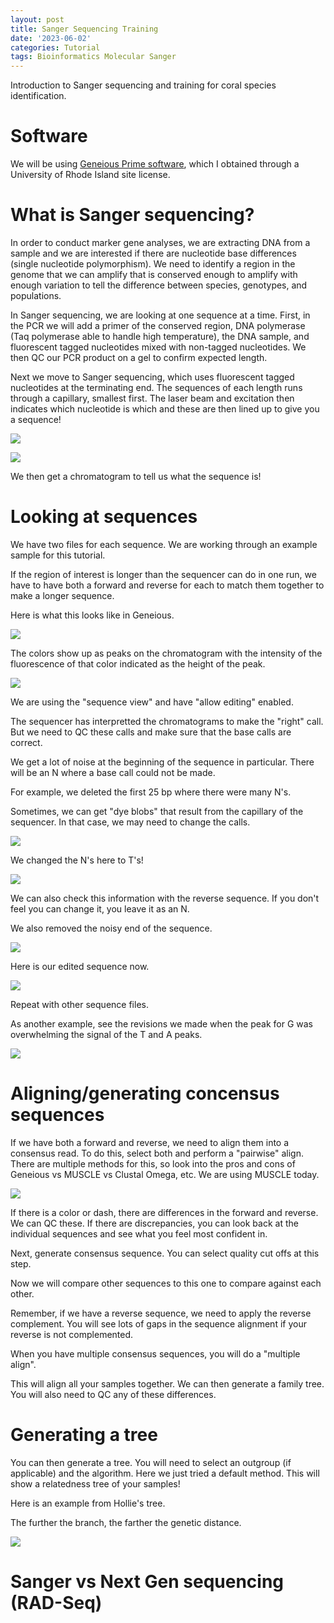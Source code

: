 ```yaml
---
layout: post
title: Sanger Sequencing Training
date: '2023-06-02'
categories: Tutorial
tags: Bioinformatics Molecular Sanger
---
```


Introduction to Sanger sequencing and training for coral species identification. 

# Software 

We will be using [Geneious Prime software](https://www.geneious.com/), which I obtained through a University of Rhode Island site license. 

# What is Sanger sequencing? 

In order to conduct marker gene analyses, we are extracting DNA from a sample and we are interested if there are nucleotide base differences (single nucleotide polymorphism). We need to identify a region in the genome that we can amplify that is conserved enough to amplify with enough variation to tell the difference between species, genotypes, and populations. 

In Sanger sequencing, we are looking at one sequence at a time. First, in the PCR we will add a primer of the conserved region, DNA polymerase (Taq polymerase able to handle high temperature), the DNA sample, and fluorescent tagged nucleotides mixed with non-tagged nucleotides. We then QC our PCR product on a gel to confirm expected length. 

Next we move to Sanger sequencing, which uses fluorescent tagged nucleotides at the terminating end. The sequences of each length  runs through a capillary, smallest first. The laser beam and excitation then indicates which nucleotide is which and these are then lined up to give you a sequence! 

![](https://www.sigmaaldrich.com/deepweb/assets/sigmaaldrich/marketing/global/images/technical-documents/protocols/genomics/sequencing/sanger-sequencing_steps_process_diagram/sanger-sequencing_steps_process_diagram.png)

![](https://letstalkscience.ca/sites/default/files/styles/width_800px/public/2020-07/capillary_gel_electrophoresis.png?itok=vlzUQLl7)

We then get a chromatogram to tell us what the sequence is! 

# Looking at sequences 

We have two files for each sequence. We are working through an example sample for this tutorial. 

If the region of interest is longer than the sequencer can do in one run, we have to have both a forward and reverse for each to match them together to make a longer sequence. 

Here is what this looks like in Geneious.   

![](https://github.com/AHuffmyer/ASH_Putnam_Lab_Notebook/blob/master/images/NotebookImages/sanger/geneious_snapshot.png?raw=true)

The colors show up as peaks on the chromatogram with the intensity of the fluorescence of that color indicated as the height of the peak.  

![](https://github.com/AHuffmyer/ASH_Putnam_Lab_Notebook/blob/master/images/NotebookImages/sanger/geneious_twoseqs.png?raw=true)

We are using the "sequence view" and have "allow editing" enabled. 

The sequencer has interpretted the chromatograms to make the "right" call. But we need to QC these calls and make sure that the base calls are correct. 

We get a lot of noise at the beginning of the sequence in particular. There will be an N where a base call could not be made. 

For example, we deleted the first 25 bp where there were many N's. 

Sometimes, we can get "dye blobs" that result from the capillary of the sequencer. In that case, we may need to change the calls. 

![](https://github.com/AHuffmyer/ASH_Putnam_Lab_Notebook/blob/master/images/NotebookImages/sanger/dyeblob_before.png?raw=true)

We changed the N's here to T's! 

![](https://github.com/AHuffmyer/ASH_Putnam_Lab_Notebook/blob/master/images/NotebookImages/sanger/dyeblob_after.png?raw=true)

We can also check this information with the reverse sequence. If you don't feel you can change it, you leave it as an N. 

We also removed the noisy end of the sequence.
 
![](https://github.com/AHuffmyer/ASH_Putnam_Lab_Notebook/blob/master/images/NotebookImages/sanger/deleted_end.png?raw=true)

Here is our edited sequence now. 

![](https://github.com/AHuffmyer/ASH_Putnam_Lab_Notebook/blob/master/images/NotebookImages/sanger/revised_sequence.png?raw=true)

Repeat with other sequence files. 

As another example, see the revisions we made when the peak for G was overwhelming the signal of the T and A peaks.  

![](https://github.com/AHuffmyer/ASH_Putnam_Lab_Notebook/blob/master/images/NotebookImages/sanger/revised_example.png?raw=true)

# Aligning/generating concensus sequences  

If we have both a forward and reverse, we need to align them into a consensus read. To do this, select both and perform a "pairwise" align. There are multiple methods for this, so look into the pros and cons of Geneious vs MUSCLE vs Clustal Omega, etc. We are using MUSCLE today. 

![](https://github.com/AHuffmyer/ASH_Putnam_Lab_Notebook/blob/master/images/NotebookImages/sanger/aligned_example.png?raw=true)

If there is a color or dash, there are differences in the forward and reverse. We can QC these. If there are discrepancies, you can look back at the individual sequences and see what you feel most confident in. 

Next, generate consensus sequence. You can select quality cut offs at this step. 

Now we will compare other sequences to this one to compare against each other.  

Remember, if we have a reverse sequence, we need to apply the reverse complement. You will see lots of gaps in the sequence alignment if your reverse is not complemented. 

When you have multiple consensus sequences, you will do a "multiple align". 

This will align all your samples together. We can then generate a family tree. You will also need to QC any of these differences. 

# Generating a tree

You can then generate a tree. You will need to select an outgroup (if applicable) and the algorithm. Here we just tried a default method. This will show a relatedness tree of your samples! 

Here is an example from Hollie's tree. 

The further the branch, the farther the genetic distance.  

![](https://github.com/AHuffmyer/ASH_Putnam_Lab_Notebook/blob/master/images/NotebookImages/sanger/tree_example.png?raw=true)

# Sanger vs Next Gen sequencing (RAD-Seq)



